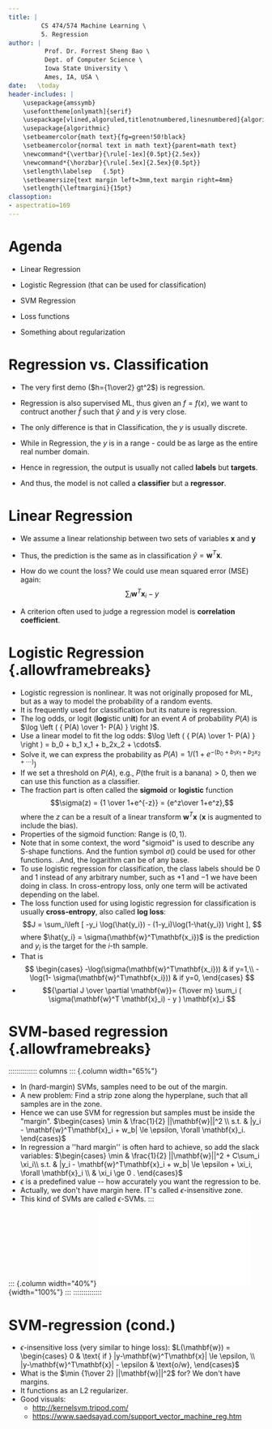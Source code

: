 ```yaml
---
title: | 
         CS 474/574 Machine Learning \
         5. Regression 
author: |
          Prof. Dr. Forrest Sheng Bao \
          Dept. of Computer Science \
          Iowa State University \
          Ames, IA, USA \
date:   \today
header-includes: |
    \usepackage{amssymb}
    \usefonttheme[onlymath]{serif}
    \usepackage[vlined,algoruled,titlenotnumbered,linesnumbered]{algorithm2e}
    \usepackage{algorithmic}
    \setbeamercolor{math text}{fg=green!50!black}
    \setbeamercolor{normal text in math text}{parent=math text}
    \newcommand*{\vertbar}{\rule[-1ex]{0.5pt}{2.5ex}}
    \newcommand*{\horzbar}{\rule[.5ex]{2.5ex}{0.5pt}}
    \setlength\labelsep   {.5pt}  
    \setbeamersize{text margin left=3mm,text margin right=4mm} 
    \setlength{\leftmargini}{15pt}
classoption:
- aspectratio=169
---
```


# Agenda

- Linear Regression

- Logistic Regression (that can be used for classification)

- SVM Regression 

- Loss functions

- Something about regularization 

# Regression vs. Classification

- The very first demo ($h={1\over2} gt^2$) is regression. 

- Regression is also supervised ML, thus given an $f=f(x)$, we want to contruct another $\hat{f}$ such that $\hat{y}$ and $y$ is very close. 

- The only difference is that in Classification, the $y$ is usually discrete. 

- While in Regression, the $y$ is in a range - could be as large as the entire real number domain. 

- Hence in regression, the output is usually not called **labels** but **targets**. 

- And thus, the model is not called a **classifier** but a **regressor**. 

# Linear Regression

- We assume a linear relationship between two sets of variables $\mathbf{x}$ and $\mathbf{y}$

- Thus, the prediction is the same as in classification $\hat{y} = \mathbf{w}^T\mathbf{x}$. 

- How do we count the loss? We could use mean squared error (MSE) again: 
$$\sum_{i} \mathbf{w}^T\mathbf{x}_i - y $$

- A criterion often used to judge a regression model is **correlation coefficient**.

# Logistic Regression {.allowframebreaks}

- Logistic regression is nonlinear. It was not originally proposed for ML, but as a way to model the probability of a random events. 
- It is frequently used for classification but its nature is regression. 
- The log odds, or logit (**log**istic un**it**) for an event $A$ of probability $P(A)$ is 
  $\log \left (  {  P(A) \over  1- P(A) } \right )$.
- Use a linear model to fit the log odds: 
  $\log \left (  {  P(A) \over  1- P(A) } \right )  = b_0 + b_1 x_1 + b_2x_2 + \cdots$. 
- Solve it, we can express the probability as 
  $P(A) = 1/ \left ( 
             1 + e^{-(b_0 + b_1 x_1 + b_2x_2 + \cdots)}
  \right )$
- If we set a threshold on $P(A)$, e.g., $P(\text{the fruit is a banana})>0$, then we can use this function as a classifier. 
- The fraction part is often called the **sigmoid** or **logistic** function $$\sigma(z) = {1 \over 1+e^{-z}} = {e^z\over 1+e^z},$$ where the $z$ can be a result of a linear transform $\mathbf{w}^T\mathbf{x}$ ($\mathbf{x}$ is augmented to include the bias). 
- Properties of the sigmoid function: Range is $(0,1)$. 
- Note that in some context, the word "sigmoid" is used to describe any S-shape functions. And the funtion symbol $\sigma()$ could be used for other functions. ..And, the logarithm can be of any base. 
- To use logistic regression for classification, the class labels should be 0 and 1 instead of any arbitrary number, such as $+1$ and $-1$ we have been doing in class. In cross-entropy loss, only one term will be activated depending on the label.
- The loss function used for using logistic regression for classification is usually **cross-entropy**, also called **log loss**: 
$$J = \sum_i\left [ 
     -y_i \log(\hat{y_i})  - (1-y_i)\log(1-\hat{y_i})
     \right ], $$
where $\hat{y_i} = \sigma(\mathbf{w}^T\mathbf{x_i})$ is the prediction and $y_i$ is the target for the $i$-th sample. 
- That is 
  $$ \begin{cases}
   -\log(\sigma(\mathbf{w}^T\mathbf{x_i})) & if y=1,\\
   -\log(1- \sigma(\mathbf{w}^T\mathbf{x_i})) & if y=0,
   \end{cases}  $$
- $${\partial J \over \partial \mathbf{w}}=
  {1\over m}
  \sum_i ( \sigma(\mathbf{w}^T \mathbf{x}_i) - y ) \mathbf{x}_i
  $$
 
# SVM-based regression {.allowframebreaks}
:::::::::::::: columns
::: {.column width="65%"}
 - In (hard-margin) SVMs, samples need to be out of the margin. 
 - A new problem: Find a strip zone along the hyperplane, such that all samples are in the zone. 
 - Hence we can use SVM for regression but samples must be inside the "margin".
 $\begin{cases}
    \min & \frac{1}{2} ||\mathbf{w}||^2 \\
    s.t. & |y_i - \mathbf{w}^T\mathbf{x}_i + w_b| \le \epsilon, \forall \mathbf{x}_i. 
\end{cases}$
- In regression a ''hard margin'' is often hard to achieve, so add the slack variables: 
 $\begin{cases}
    \min & \frac{1}{2} ||\mathbf{w}||^2 + C\sum_i \xi_i\\
    s.t. & |y_i - \mathbf{w}^T\mathbf{x}_i + w_b| \le \epsilon + \xi_i, \forall \mathbf{x}_i \\
    & \xi_i \ge 0 . 
\end{cases}$
- $\epsilon$ is a predefined value -- how accurately you want the regression to be. 
- Actually, we don't have margin here. IT's called $\epsilon$-insensitive zone. 
- This kind of SVMs are called $\epsilon$-SVMs. 
:::

::: {.column width="40%"}
![](figs/SVM_idea.pdf){width="100%"}
:::
::::::::::::::
 
# SVM-regression (cond.)
- $\epsilon$-insensitive loss (very similar to hinge loss): 
  $L(\mathbf{w}) = 
    \begin{cases}
    0 & \text{ if } |y-\mathbf{w}^T\mathbf{x}| \le \epsilon, \\
    |y-\mathbf{w}^T\mathbf{x}| - \epsilon & \text{o/w},
    \end{cases}$
- What is the $\min {1\over 2} ||\mathbf{w}||^2$ for? We don't have margins. 
- It functions as an L2 regularizer. 
- Good visuals: 
   * http://kernelsvm.tripod.com/
   * https://www.saedsayad.com/support_vector_machine_reg.htm 